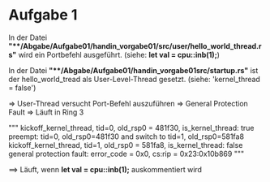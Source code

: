 # Aufgabe 1

In der Datei **"\*\*/Abgabe/Aufgabe01/handin_vorgabe01/src/user/hello_world_thread.rs"** wird ein Portbefehl ausgeführt. (siehe: **let val = cpu::inb(1);**)


In der Datei **"\*\*/Abgabe/Aufgabe01/handin_vorgabe01src/startup.rs"** ist der hello_world_tread als User-Level-Thread gesetzt. (siehe: 'kernel_thread = false')

=> User-Thread versucht Port-Befehl auszuführen => General Protection Fault => Läuft in Ring 3


"""
kickoff_kernel_thread, tid=0, old_rsp0 = 481f30, is_kernel_thread: true
preempt: tid=0, old_rsp0=481f30 and switch to tid=1, old_rsp0=581fa8
kickoff_kernel_thread, tid=1, old_rsp0 = 581fa8, is_kernel_thread: false
general protection fault: error_code = 0x0, cs:rip = 0x23:0x10b869
"""

==> Läuft, wenn **let val = cpu::inb(1);** auskommentiert wird